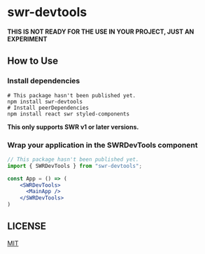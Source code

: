 # swr-devtools

**THIS IS NOT READY FOR THE USE IN YOUR PROJECT, JUST AN EXPERIMENT**

## How to Use

### Install dependencies

```shell
# This package hasn't been published yet.
npm install swr-devtools
# Install peerDependencies
npm install react swr styled-components
```

**This only supports SWR v1 or later versions.**

### Wrap your application in the SWRDevTools component

```jsx
// This package hasn't been published yet.
import { SWRDevTools } from "swr-devtools";

const App = () => (
    <SWRDevTools>
      <MainApp />
    </SWRDevTools>
)
```

## LICENSE

[MIT](LICENSE.md)
